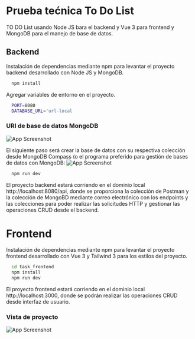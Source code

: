 # Prueba tećnica To Do List

TO DO List usando Node JS bara el backend y Vue 3 para frontend y MongoDB para el manejo de base de datos.


## Backend

Instalación de dependencias mediante npm para levantar el proyecto backend desarrollado con Node JS y MongoDB.

```bash
  npm install
```
Agregar variables de entorno en el proyecto.
    
```bash
  PORT=8080
  DATABASE_URL='url-local
```

### URI de base de datos MongoDB

![App Screenshot](https://i.postimg.cc/9X7r7g1D/Screenshot-from-2024-01-22-11-35-21.png)

El siguiente paso será crear la base de datos con su respectiva colección desde MongoDB Compass (o el programa preferido para gestión de bases de datos con MongoDB:
![App Screenshot](https://i.postimg.cc/zBTYnVdP/Captura.png)

```bash
  npm run dev
```
El proyecto backend estará corriendo en el dominio local http://localhost:8080/api, donde se proporciona la colección de Postman y la colección de MongoBD mediante correo electrónico con los endpoints y las colecciones para poder realizar las solicitudes HTTP y gestionar las operaciones CRUD desde el backend.


# Frontend
Instalación de dependencias mediante npm para levantar el proyecto frontend desarrollado con Vue 3 y Tailwind 3 para los estilos del proyecto.

```bash
  cd task_frontend
  npm install
  npm run dev
```
El proyecto frontend estará corriendo en el dominio local http://localhost:3000, donde se podrán realizar las operaciones CRUD desde interfaz de usuario.

### Vista de proyecto

![App Screenshot](https://i.postimg.cc/yYFkNVzf/Screenshot-from-2024-01-22-12-00-12.png)

